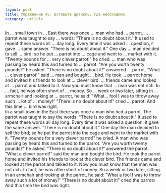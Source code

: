 ```yaml
---
layout: post
title: Упражнение 45. Вставьте артикль, где необходимо.
category: article
---
```

<section class="question">
In ... small town in ... East there was once ... man who had ... parrot. ... parrot was taught to say ... words: "There is no doubt about it." It used to repeat these words all ... day long. Every time it was asked ... question, it gave ... same answer. "There is no doubt about it." One day ... man decided to sell ... bird; so he put ... parrot into ... cage and went to ... market with it. "Twenty pounds for ... very clever parrot!" he cried. ... man who was passing by heard this and turned to ... parrot. "Are you worth twenty pounds?" he asked. "There is no doubt about it!"
answered ... parrot. "What ... clever parrot!" said ... man and bought ... bird. He took ... parrot home and invited his friends to look at ... clever bird. ... friends came and looked at ... parrot and talked to it. Now you must know that ... man was not rich. In ... fact, he was often short of ... money. So ... week or two later, sitting in ... armchair and looking at ... parrot, he said: "What... fool I was to throw away such ... lot of ... money!" "There is no doubt about it!" cried ... parrot. And this time ... bird was right.
</section>

<section class="answer">
In a small town in the East there was once a man who had a parrot. The parrot was taught to say the words: "There is no doubt about it." It used to repeat these words all day long. Every time it was asked a question, it gave the same answer. "There is no doubt about it." One day the man decided to sell the bird; so he put the parrot into the cage and went to the market with it. "Twenty pounds for a very clever parrot!" he cried. A man who was passing by heard this and turned to the parrot. "Are you worth twenty pounds?" he asked. "There is no doubt about it!" answered the parrot. "What a clever parrot!" said the man and bought the bird. He took the parrot home and invited his friends to look at the clever bird. The friends came and looked at the parrot and talked to it. Now you must know that the man was not rich. In fact, he was often short of money. So a week or two later, sitting in an armchair and looking at the parrot, he said: "What a fool I was to throw away such a lot of money!" "There is no doubt about it!" cried the parrot» And this time the bird was right.
</section>
